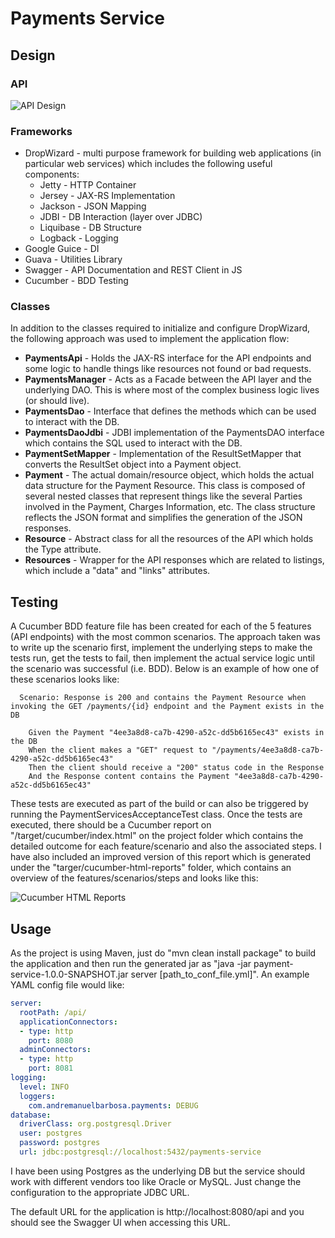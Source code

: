 # Payments Service

## Design

### API
![API Design](
https://github.com/andremanuelbarbosa/payments-service/raw/master/src/test/resources/images/api-design.png)

### Frameworks
* DropWizard - multi purpose framework for building web applications (in particular web services) which includes the following useful components:  
    * Jetty - HTTP Container
    * Jersey - JAX-RS Implementation
    * Jackson - JSON Mapping
    * JDBI - DB Interaction (layer over JDBC)
    * Liquibase - DB Structure
    * Logback - Logging
* Google Guice - DI
* Guava - Utilities Library
* Swagger - API Documentation and REST Client in JS
* Cucumber - BDD Testing

### Classes
In addition to the classes required to initialize and configure DropWizard, the following approach was used to implement the application flow: 
* __PaymentsApi__ - Holds the JAX-RS interface for the API endpoints and some logic to handle things like resources not found or bad requests.
* __PaymentsManager__ - Acts as a Facade between the API layer and the underlying DAO. This is where most of the complex business logic lives (or should live).
* __PaymentsDao__ - Interface that defines the methods which can be used to interact with the DB.
* __PaymentsDaoJdbi__ - JDBI implementation of the PaymentsDAO interface which contains the SQL used to interact with the DB.
* __PaymentSetMapper__ - Implementation of the ResultSetMapper that converts the ResultSet object into a Payment object.
* __Payment__ - The actual domain/resource object, which holds the actual data structure for the Payment Resource. This class is composed of several nested classes that represent things like the several Parties involved in the Payment, Charges Information, etc. The class structure reflects the JSON format and simplifies the generation of the JSON responses.
* __Resource__ - Abstract class for all the resources of the API which holds the Type attribute.
* __Resources__ - Wrapper for the API responses which are related to listings, which include a "data" and "links" attributes.

## Testing
A Cucumber BDD feature file has been created for each of the 5 features (API endpoints) with the most common scenarios. The approach taken was to write up the scenario first, implement the underlying steps to make the tests run, get the tests to fail, then implement the actual service logic until the scenario was successful (i.e. BDD). Below is an example of how one of these scenarios looks like:

```cucumber
  Scenario: Response is 200 and contains the Payment Resource when invoking the GET /payments/{id} endpoint and the Payment exists in the DB

    Given the Payment "4ee3a8d8-ca7b-4290-a52c-dd5b6165ec43" exists in the DB
    When the client makes a "GET" request to "/payments/4ee3a8d8-ca7b-4290-a52c-dd5b6165ec43"
    Then the client should receive a "200" status code in the Response
    And the Response content contains the Payment "4ee3a8d8-ca7b-4290-a52c-dd5b6165ec43"
```

These tests are executed as part of the build or can also be triggered by running the PaymentServicesAcceptanceTest class. Once the tests are executed, there should be a Cucumber report on "/target/cucumber/index.html" on the project folder which contains the detailed outcome for each feature/scenario and also the associated steps. I have also included an improved version of this report which is generated under the "targer/cucumber-html-reports" folder, which contains an overview of the features/scenarios/steps and looks like this:

![Cucumber HTML Reports](
https://github.com/andremanuelbarbosa/payments-service/raw/master/src/test/resources/images/cucumber-html-reports.png)

## Usage
As the project is using Maven, just do "mvn clean install package" to build the application and then run the generated jar as "java -jar payment-service-1.0.0-SNAPSHOT.jar server [path_to_conf_file.yml]". An example YAML config file would like:

```yaml
server:
  rootPath: /api/
  applicationConnectors:
  - type: http
    port: 8080
  adminConnectors:
  - type: http
    port: 8081
logging:
  level: INFO
  loggers:
    com.andremanuelbarbosa.payments: DEBUG
database:
  driverClass: org.postgresql.Driver
  user: postgres
  password: postgres
  url: jdbc:postgresql://localhost:5432/payments-service
```

I have been using Postgres as the underlying DB but the service should work with different vendors too like Oracle or MySQL. Just change the configuration to the appropriate JDBC URL.

The default URL for the application is http://localhost:8080/api and you should see the Swagger UI when accessing this URL.